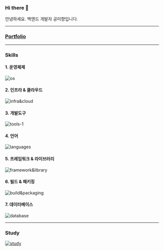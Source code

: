 ### Hi there 👋
안녕하세요. 백엔드 개발자 공미향입니다.

-----

### [Portfolio](https://kong-droid.github.io "포트폴리오")

-----

### Skills
#### 1. 운영체제
![os](https://skillicons.dev/icons?i=linux,apple,windows&theme=light)

#### 2. 인프라 & 클라우드
![infra&cloud](https://skillicons.dev/icons?i=aws,jenkins,githubactions&theme=light)

#### 3. 개발도구
![tools-1](https://skillicons.dev/icons?i=idea,eclipse&theme=light)

#### 4. 언어
![languages](https://skillicons.dev/icons?i=java,kotlin,js&theme=light)

#### 5. 프레임워크 & 라이브러리
![framework&library](https://skillicons.dev/icons?i=spring,nodejs,vue,react,jquery&theme=light)

#### 6. 빌드 & 패키징
![build&packaging](https://skillicons.dev/icons?i=gradle,maven&theme=light)

#### 7. 데이터베이스
![database](https://skillicons.dev/icons?i=postgresql,mysql&theme=light)

-----

### Study
[![study](https://skillicons.dev/icons?i=notion&theme=light)](https://tulip-spoonbill-238.notion.site/Study-1068c17968e48093a325cc79dd91ff9d)
